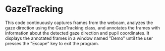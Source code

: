 # GazeTracking
This code continuously captures frames from the webcam, analyzes the gaze direction using the GazeTracking class, and annotates the frames with information about the detected gaze direction and pupil coordinates. It displays the annotated frames in a window named "Demo" until the user presses the "Escape" key to exit the program.
